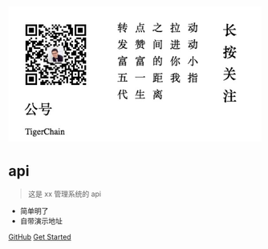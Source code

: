 ![logo](imgs/myscancode.jpg)

# api 

> 这是 xx 管理系统的 api 

* 简单明了
* 自带演示地址

[GitHub](https://github.com/githubchen001)
[Get Started](#)
